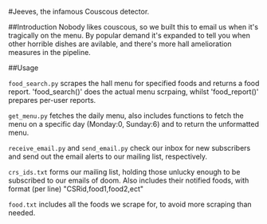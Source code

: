 #Jeeves, the infamous Couscous detector.

##Introduction
Nobody likes couscous, so we built this to email us when it's tragically on the menu. By popular demand it's expanded to tell you when other horrible dishes are avilable, and there's more hall amelioration measures in the pipeline.

##Usage

`food_search.py` scrapes the hall menu for specified foods and returns a food report. 'food_search()' does the actual menu scrpaing, whilst 'food_report()' prepares per-user reports.

`get_menu.py` fetches the daily menu, also includes functions to fetch the menu on a specific day (Monday:0, Sunday:6) and to return the unformatted menu.

`receive_email.py` and `send_email.py` check our inbox for new subscribers and send out the email alerts to our mailing list, respectively.

`crs_ids.txt` forms our mailing list, holding those unlucky enough to be subscribed to our emails of doom. Also includes their notified foods, with format (per line) "CSRid,food1,food2,ect"

`food.txt` includes all the foods we scrape for, to avoid more scraping than needed.